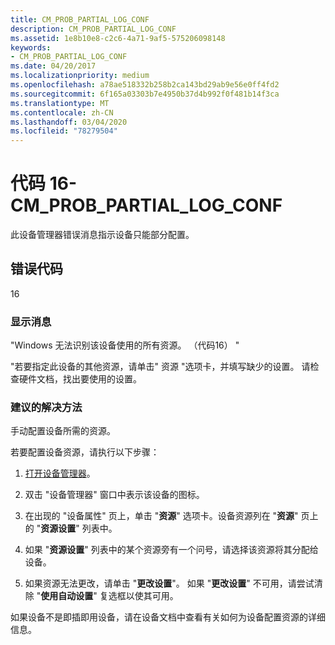 ```yaml
---
title: CM_PROB_PARTIAL_LOG_CONF
description: CM_PROB_PARTIAL_LOG_CONF
ms.assetid: 1e8b10e8-c2c6-4a71-9af5-575206098148
keywords:
- CM_PROB_PARTIAL_LOG_CONF
ms.date: 04/20/2017
ms.localizationpriority: medium
ms.openlocfilehash: a78ae518332b258b2ca143bd29ab9e56e0ff4fd2
ms.sourcegitcommit: 6f165a03303b7e4950b37d4b992f0f481b14f3ca
ms.translationtype: MT
ms.contentlocale: zh-CN
ms.lasthandoff: 03/04/2020
ms.locfileid: "78279504"
---
```

# <a name="code-16---cm_prob_partial_log_conf"></a>代码 16-CM_PROB_PARTIAL_LOG_CONF

此设备管理器错误消息指示设备只能部分配置。

## <a name="error-code"></a>错误代码

16

### <a name="display-message"></a>显示消息

"Windows 无法识别该设备使用的所有资源。 （代码16） "

"若要指定此设备的其他资源，请单击" 资源 "选项卡，并填写缺少的设置。 请检查硬件文档，找出要使用的设置。

### <a name="recommended-resolution"></a>建议的解决方法

手动配置设备所需的资源。

若要配置设备资源，请执行以下步骤：

1. [打开设备管理器](using-device-manager.md)。

2. 双击 "设备管理器" 窗口中表示该设备的图标。

3. 在出现的 "设备属性" 页上，单击 "**资源**" 选项卡。设备资源列在 "**资源**" 页上的 "**资源设置**" 列表中。

4. 如果 "**资源设置**" 列表中的某个资源旁有一个问号，请选择该资源将其分配给设备。

5. 如果资源无法更改，请单击 "**更改设置**"。 如果 "**更改设置**" 不可用，请尝试清除 "**使用自动设置**" 复选框以使其可用。

如果设备不是即插即用设备，请在设备文档中查看有关如何为设备配置资源的详细信息。
